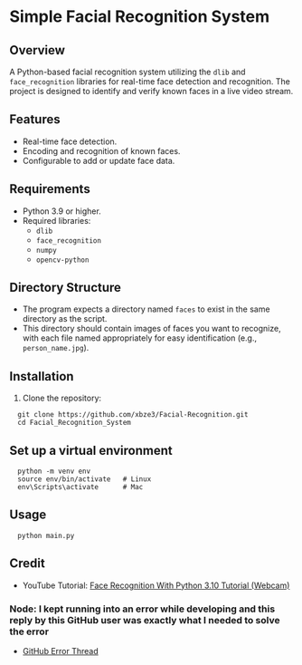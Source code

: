 # Simple Facial Recognition System

## Overview
A Python-based facial recognition system utilizing the `dlib` and `face_recognition` libraries for real-time face detection and recognition. The project is designed to identify and verify known faces in a live video stream.

## Features
- Real-time face detection.
- Encoding and recognition of known faces.
- Configurable to add or update face data.

## Requirements
- Python 3.9 or higher.
- Required libraries:
  - `dlib`
  - `face_recognition`
  - `numpy`
  - `opencv-python`

## Directory Structure
- The program expects a directory named `faces` to exist in the same directory as the script.
- This directory should contain images of faces you want to recognize, with each file named appropriately for easy identification (e.g., `person_name.jpg`).

## Installation
1. Clone the repository:
  ```
    git clone https://github.com/xbze3/Facial-Recognition.git
    cd Facial_Recognition_System
  ```

## Set up a virtual environment
  ```
    python -m venv env
    source env/bin/activate   # Linux
    env\Scripts\activate      # Mac
  ```

## Usage
  ```
    python main.py
  ```

## Credit
- YouTube Tutorial: [Face Recognition With Python 3.10 Tutorial (Webcam)](https://youtu.be/tl2eEBFEHqM?feature=shared)
### Node: I kept running into an error while developing and this reply by this GitHub user was exactly what I needed to solve the error
- [GitHub Error Thread](https://github.com/ageitgey/face_recognition/issues/1548)

